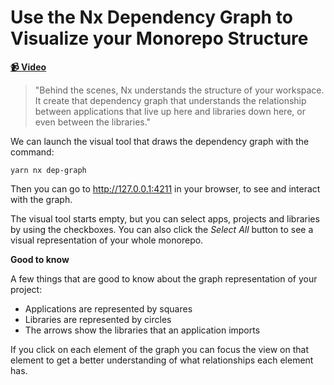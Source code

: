 # Use the Nx Dependency Graph to Visualize your Monorepo Structure

**[📹 Video](https://egghead.io/lessons/egghead-use-the-nx-dependency-graph-to-visualize-your-monorepo-structure)**

> "Behind the scenes, Nx understands the structure of your workspace. It create that dependency graph that understands the relationship between applications that live up here and libraries down here, or even between the libraries."

We can launch the visual tool that draws the dependency graph with the command:

```shell
yarn nx dep-graph
```

Then you can go to http://127.0.0.1:4211 in your browser, to see and interact with the graph.

The visual tool starts empty, but you can select apps, projects and libraries by using the checkboxes. You can also click the _Select All_ button to see a visual representation of your whole monorepo.

**Good to know**

A few things that are good to know about the graph representation of your project:

- Applications are represented by squares
- Libraries are represented by circles
- The arrows show the libraries that an application imports

If you click on each element of the graph you can focus the view on that element to get a better understanding of what relationships each element has.
